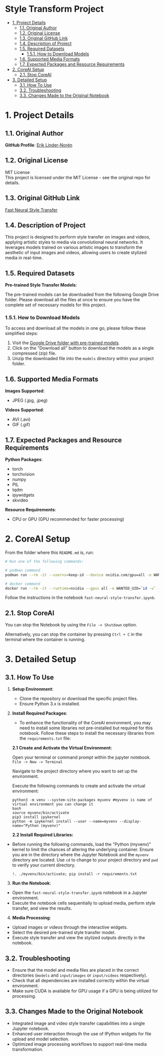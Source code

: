 <h1>Style Transform Project</h1>

- [1. Project Details](#1-project-details)
  - [1.1. Original Author](#11-original-author)
  - [1.2. Original License](#12-original-license)
  - [1.3. Original GitHub Link](#13-original-github-link)
  - [1.4. Description of Project](#14-description-of-project)
  - [1.5. Required Datasets](#15-required-datasets)
    - [1.5.1. How to Download Models](#151-how-to-download-models)
  - [1.6. Supported Media Formats](#16-supported-media-formats)
  - [1.7. Expected Packages and Resource Requirements](#17-expected-packages-and-resource-requirements)
- [2. CoreAI Setup](#2-coreai-setup)
  - [2.1. Stop CoreAI](#21-stop-coreai)
- [3. Detailed Setup](#3-detailed-setup)
  - [3.1. How To Use](#31-how-to-use)
  - [3.2. Troubleshooting](#32-troubleshooting)
  - [3.3. Changes Made to the Original Notebook](#33-changes-made-to-the-original-notebook)


# 1. Project Details

## 1.1. Original Author

**GitHub Profile**: [Erik Linder-Norén](https://github.com/eriklindernoren)

## 1.2. Original License

MIT License  
This project is licensed under the MIT License - see the original repo for details.

## 1.3. Original GitHub Link

[Fast Neural Style Transfer](https://github.com/eriklindernoren/Fast-Neural-Style-Transfer)

## 1.4. Description of Project

This project is designed to perform style transfer on images and videos, applying artistic styles to media via convolutional neural networks. It leverages models trained on various artistic images to transform the aesthetic of input images and videos, allowing users to create stylized media in real-time.

## 1.5. Required Datasets

**Pre-trained Style Transfer Models**:

The pre-trained models can be downloaded from the following Google Drive folder. Please download all the files at once to ensure you have the complete set of necessary models for this project.

### 1.5.1. How to Download Models
To access and download all the models in one go, please follow these simplified steps:

1. Visit the [Google Drive folder with pre-trained models](https://drive.google.com/drive/folders/1aRD6zakhcDImN2Y54qAT6f4801iLcCLB?usp=sharing).
2. Click on the "Download all" button to download the models as a single compressed (zip) file.
3. Unzip the downloaded file into the `models` directory within your project folder.


## 1.6. Supported Media Formats

**Images Supported**:
- JPEG (.jpg, .jpeg)

**Videos Supported**:
- AVI (.avi)
- GIF (.gif)

## 1.7. Expected Packages and Resource Requirements

**Python Packages**:
- torch
- torchvision
- numpy
- PIL
- tqdm
- ipywidgets
- skvideo

**Resource Requirements**:
- CPU or GPU (GPU recommended for faster processing)

# 2. CoreAI Setup

From the folder where this `README.md` is, run:

```bash
# Run one of the following commands:

# podman command
podman run --rm -it --userns=keep-id --device nvidia.com/gpu=all -e WANTED_UID=`id -u` -e WANTED_GID=`id -g` -e CoreAI_VERBOSE="yes" -v `pwd`:/iti -p 8888:8888 docker.io/infotrend/coreai:latest  /run_jupyter.sh

# docker command
docker run --rm -it --runtime=nvidia --gpus all -e WANTED_UID=`id -u` -e WANTED_GID=`id -g` -e CoreAI_VERBOSE="yes" -v `pwd`:/iti -p 8888:8888 infotrend/coreai:latest  /run_jupyter.sh
```

Follow the instructions in the notebook `fast-neural-style-transfer.ipynb`.

## 2.1. Stop CoreAI

You can stop the Notebook by using the `File -> Shutdown` option.

Alternatively, you can stop the container by pressing `Ctrl + C` in the terminal where the container is running.

# 3. Detailed Setup

## 3.1. How To Use

1. **Setup Environment**:
   - Clone the repository or download the specific project files.
   - Ensure Python 3.x is installed.

2. **Install Required Packages**:

   - To enhance the functionality of the CoreAI environment, you may need to install some libraries not pre-installed but required for this notebook. Follow these steps to install the necessary libraries from the `requirements.txt` file:

   **2.1 Create and Activate the Virtual Environment:**
   
   Open your terminal or command prompt within the jupyter notebook. `File -> New -> Terminal`
   
   Navigate to the project directory where you want to set up the environment.
   
   Execute the following commands to create and activate the virtual environment:
   
   ```
   python3 -m venv --system-site-packages myvenv #myvenv is name of virtual environment you can change it
   bash
   source myvenv/bin/activate
   pip3 install ipykernel
   python -m ipykernel install --user --name=myvenv --display-name="Python (myvenv)"
   ```
   **2.2 Install Required Libraries:**

- Before running the following commands, load the "Python (myvenv)" kernel to limit the chances of altering the underlying container. Ensure you are in the directory where the Jupyter Notebook and the `myvenv` directory are located. Use `cd` to change to your project directory and `pwd` to verify your current directory.
   
   ```
   !. ./myvenv/bin/activate; pip install -r requirements.txt
   ```

3. **Run the Notebook**:
- Open the `fast-neural-style-transfer.ipynb` notebook in a Jupyter environment.
- Execute the notebook cells sequentially to upload media, perform style transfer, and view the results.

4. **Media Processing**:
- Upload images or videos through the interactive widgets.
- Select the desired pre-trained style transfer model.
- Execute style transfer and view the stylized outputs directly in the notebook.

## 3.2. Troubleshooting

- Ensure that the model and media files are placed in the correct directories (`models` and `input/images` or `input/videos` respectively).
- Check that all dependencies are installed correctly within the virtual environment.
- Make sure CUDA is available for GPU usage if a GPU is being utilized for processing.

## 3.3. Changes Made to the Original Notebook

- Integrated image and video style transfer capabilities into a single Jupyter notebook.
- Enhanced user interaction through the use of IPython widgets for file upload and model selection.
- Optimized image processing workflows to support real-time media transformation.


